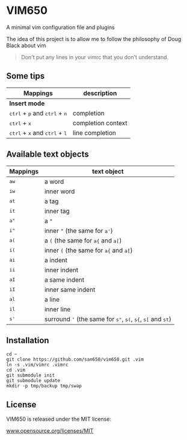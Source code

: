 # VIM650

A minimal vim configuration file and plugins

The idea of this project is to allow me to follow the philosophy of Doug Black about vim

> Don't put any lines in your vimrc that you don't understand.

## Some tips

| Mappings                                                           | description        |
| ------------------------------------------------------------------ | ------------------ |
| __Insert mode__                                                    |                    |
| <kbd>ctrl</kbd> + <kbd>p</kbd> and <kbd>ctrl</kbd> + <kbd>n</kbd>  | completion         |
| <kbd>ctrl</kbd> + <kbd>x</kbd>                                     | completion context |
| <kbd>ctrl</kbd> + <kbd>x</kbd> and <kbd>ctrl</kbd> + <kbd>l</kbd>  | line completion    |

## Available text objects

| Mappings       | text object       |
| -------------- | ----------------- |
| <kbd>aw</kbd>  | a word            |
| <kbd>iw</kbd>  | inner word        |
| <kbd>at</kbd>  | a tag             |
| <kbd>it</kbd>  | inner tag         |
| <kbd>a"</kbd>  | a `"`             |
| <kbd>i"</kbd>  | inner `"` (the same for <kbd>a'</kbd>)                   |
| <kbd>a(</kbd>  | a `(` (the same for <kbd>a{</kbd> and <kbd>a[</kbd>)     |
| <kbd>i(</kbd>  | inner `(` (the same for <kbd>a{</kbd> and <kbd>a[</kbd>) |
| <kbd>ai</kbd>  | a indent          |
| <kbd>ii</kbd>  | inner indent      |
| <kbd>aI</kbd>  | a same indent     |
| <kbd>iI</kbd>  | inner same indent |
| <kbd>al</kbd>  | a line            |
| <kbd>il</kbd>  | inner line        |
| <kbd>s'</kbd>  | surround `'` (the same for <kbd>s"</kbd>, <kbd>s(</kbd>, <kbd>s{</kbd>, <kbd>s[</kbd> and <kbd>st</kbd>) |

## Installation

```
cd ~
git clone https://github.com/san650/vim650.git .vim
ln -s .vim/vimrc .vimrc
cd .vim
git submodule init
git submodule update
mkdir -p tmp/backup tmp/swap
```

## License

VIM650 is released under the MIT license:

www.opensource.org/licenses/MIT
